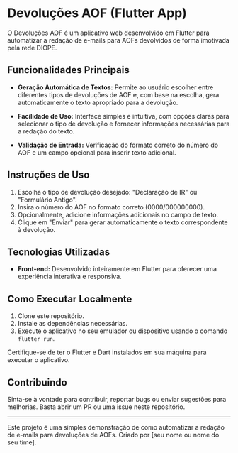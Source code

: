 # Devoluções AOF (Flutter App)

O Devoluções AOF é um aplicativo web desenvolvido em Flutter para automatizar a redação de e-mails para AOFs devolvidos de forma imotivada pela rede DIOPE.

## Funcionalidades Principais

- **Geração Automática de Textos:** Permite ao usuário escolher entre diferentes tipos de devoluções de AOF e, com base na escolha, gera automaticamente o texto apropriado para a devolução.
  
- **Facilidade de Uso:** Interface simples e intuitiva, com opções claras para selecionar o tipo de devolução e fornecer informações necessárias para a redação do texto.

- **Validação de Entrada:** Verificação do formato correto do número do AOF e um campo opcional para inserir texto adicional.

## Instruções de Uso

1. Escolha o tipo de devolução desejado: "Declaração de IR" ou "Formulário Antigo".
2. Insira o número do AOF no formato correto (0000/000000000).
3. Opcionalmente, adicione informações adicionais no campo de texto.
4. Clique em "Enviar" para gerar automaticamente o texto correspondente à devolução.

## Tecnologias Utilizadas

- **Front-end:** Desenvolvido inteiramente em Flutter para oferecer uma experiência interativa e responsiva.

## Como Executar Localmente

1. Clone este repositório.
2. Instale as dependências necessárias.
3. Execute o aplicativo no seu emulador ou dispositivo usando o comando `flutter run`.

Certifique-se de ter o Flutter e Dart instalados em sua máquina para executar o aplicativo.

## Contribuindo

Sinta-se à vontade para contribuir, reportar bugs ou enviar sugestões para melhorias. Basta abrir um PR ou uma issue neste repositório.

---

Este projeto é uma simples demonstração de como automatizar a redação de e-mails para devoluções de AOFs. Criado por [seu nome ou nome do seu time].
